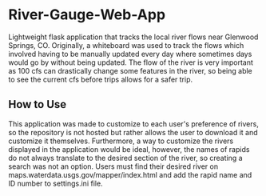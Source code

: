 # River-Gauge-Web-App

Lightweight flask application that tracks the local river flows near Glenwood Springs, CO. Originally, a whiteboard was used to track the flows which involved having to be manually updated every day where sometimes days would go by without being updated. The flow of the river is very important as 100 cfs can drastically change some features in the river, so being able to see the current cfs before trips allows for a safer trip.

## How to Use

This application was made to customize to each user's preference of rivers, so the repository is not hosted but rather allows the user to download it and customize it themselves. Furthermore, a way to customize the rivers displayed in the application would be ideal, however, the names of rapids do not always translate to the desired section of the river, so creating a search was not an option. Users must find their desired river on maps.waterdata.usgs.gov/mapper/index.html and add the rapid name and ID number to settings.ini file.
